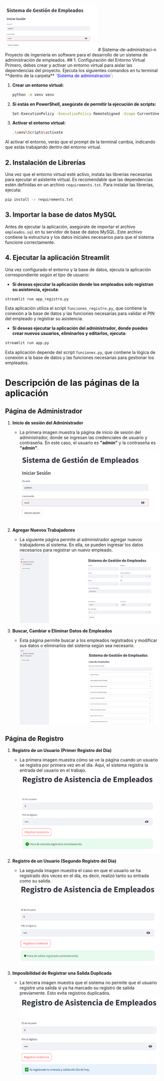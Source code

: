 <img src="images/admin1.PNG" alt="Imagen admin1" width="300" />
# Sistema-de-administraci-n
Proyecto de ingeniería en software para el desarrollo de un sistema de administración de empleados.
## 1. Configuración del Entorno Virtual
Primero, debes crear y activar un entorno virtual para aislar las dependencias del proyecto. 
Ejecuta los siguientes comandos en tu terminal **dentro de la carpeta** <span style="color:blue">`Sistema de administración`</span>:



1. **Crear un entorno virtual:**
    ```bash
    python -m venv venv
    ```

2. **Si estás en PowerShell, asegúrate de permitir la ejecución de scripts:**
    ```bash
    Set-ExecutionPolicy -ExecutionPolicy RemoteSigned -Scope CurrentUser
    ```

3. **Activar el entorno virtual:**
    ```bash
    .\venv\Scripts\activate
    ```


Al activar el entorno, verás que el prompt de la terminal cambia, indicando que estás trabajando dentro del entorno virtual.

## 2. Instalación de Librerías
Una vez que el entorno virtual esté activo, instala las librerías necesarias para ejecutar el asistente virtual. Es recomendable que las dependencias estén definidas en un archivo `requirements.txt`. Para instalar las librerías, ejecuta:

```bash
pip install -r requirements.txt
```
## 3. Importar la base de datos MySQL

Antes de ejecutar la aplicación, asegúrate de importar el archivo `empleados.sql` en tu servidor de base de datos MySQL. Este archivo contiene la estructura y los datos iniciales necesarios para que el sistema funcione correctamente.

## 4. Ejecutar la aplicación Streamlit

Una vez configurado el entorno y la base de datos, ejecuta la aplicación correspondiente según el tipo de usuario:

- **Si deseas ejecutar la aplicación donde los empleados solo registran su asistencia, ejecuta**:

```bash
streamlit run app_registro.py
```
Esta aplicación utiliza el script `funciones_registro.py`, que contiene la conexión a la base de datos y las funciones necesarias para validar el PIN del empleado y registrar su asistencia.

- **Si deseas ejecutar la aplicación del administrador, donde puedes crear nuevos usuarios, eliminarlos y editarlos, ejecuta**:

```bash
streamlit run app.py
```
Esta aplicación depende del script `funciones.py`, que contiene la lógica de conexión a la base de datos y las funciones necesarias para gestionar los empleados.


# Descripción de las páginas de la aplicación

## Página de Administrador

1. **Inicio de sesión del Administrador**
   - La primera imagen muestra la página de inicio de sesión del administrador, donde se ingresan las credenciales de usuario y contraseña. En este caso, el usuario es **"admin"** y la contraseña es **"admin"**.
   ![Imagen admin1](images/admin1.PNG)

2. **Agregar Nuevos Trabajadores**
   - La siguiente página permite al administrador agregar nuevos trabajadores al sistema. En ella, se pueden ingresar los datos necesarios para registrar un nuevo empleado.
   ![Imagen admin2](images/admin2.PNG)

3. **Buscar, Cambiar o Eliminar Datos de Empleados**
   - Esta página permite buscar a los empleados registrados y modificar sus datos o eliminarlos del sistema según sea necesario.
   ![Imagen admin3](images/admin3.PNG)

## Página de Registro

1. **Registro de un Usuario (Primer Registro del Día)**
   - La primera imagen muestra cómo se ve la página cuando un usuario se registra por primera vez en el día. Aquí, el sistema registra la entrada del usuario en el trabajo.
   ![Imagen registro1](images/registro1.PNG)

2. **Registro de un Usuario (Segundo Registro del Día)**
   - La segunda imagen muestra el caso en que el usuario se ha registrado dos veces en el día, es decir, realizó tanto su entrada como su salida.
   ![Imagen registro2](images/registro2.PNG)

3. **Imposibilidad de Registrar una Salida Duplicada**
   - La tercera imagen muestra que el sistema no permite que el usuario registre una salida si ya ha marcado su registro de salida previamente. Esto evita registros duplicados.
   ![Imagen registro3](images/registro3.PNG)

